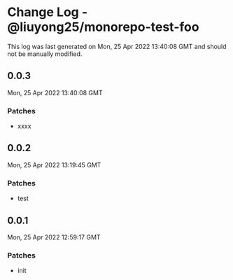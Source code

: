 # Change Log - @liuyong25/monorepo-test-foo

This log was last generated on Mon, 25 Apr 2022 13:40:08 GMT and should not be manually modified.

## 0.0.3
Mon, 25 Apr 2022 13:40:08 GMT

### Patches

- xxxx

## 0.0.2
Mon, 25 Apr 2022 13:19:45 GMT

### Patches

- test

## 0.0.1
Mon, 25 Apr 2022 12:59:17 GMT

### Patches

- init

